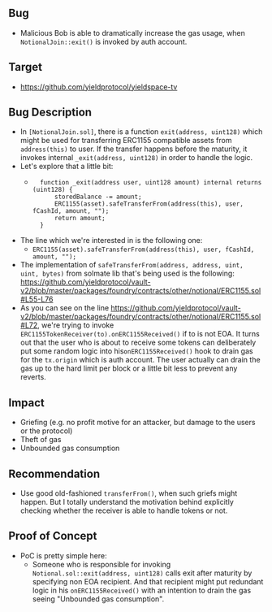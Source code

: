 ## Bug
- Malicious Bob is able to dramatically increase the gas usage, when `NotionalJoin::exit()` is invoked by auth account.


## Target
- https://github.com/yieldprotocol/yieldspace-tv

## Bug Description
- In `[NotionalJoin.sol]`, there is a function `exit(address, uint128)` which might be used for transferring ERC1155 compatible assets from `address(this)` to user. If the transfer happens before the maturity, it invokes internal `_exit(address, uint128)` in order to handle the logic.
- Let's explore that a little bit:
    - ```Solidity
        function _exit(address user, uint128 amount) internal returns (uint128) {
            storedBalance -= amount;
            ERC1155(asset).safeTransferFrom(address(this), user, fCashId, amount, "");
            return amount;
        }
        ```
- The line which we're interested in is the following one:
  - `ERC1155(asset).safeTransferFrom(address(this), user, fCashId, amount, "");`
- The implementation of `safeTransferFrom(address, address, uint, uint, bytes)` from solmate lib that's being used is the following: https://github.com/yieldprotocol/vault-v2/blob/master/packages/foundry/contracts/other/notional/ERC1155.sol#L55-L76
- As you can see on the line https://github.com/yieldprotocol/vault-v2/blob/master/packages/foundry/contracts/other/notional/ERC1155.sol#L72, we're trying to invoke `ERC1155TokenReceiver(to).onERC1155Received()` if to is not EOA. It turns out that the user who is about to receive some tokens can deliberately put some random logic into his`onERC1155Received()` hook to drain gas for the `tx.origin` which is auth account. The user actually can drain the gas up to the hard limit per block or a little bit less to prevent any reverts.

## Impact
- Griefing (e.g. no profit motive for an attacker, but damage to the users or the protocol)
- Theft of gas
- Unbounded gas consumption
  
## Recommendation
- Use good old-fashioned `transferFrom()`, when such griefs might happen. But I totally understand the motivation behind explicitly checking whether the receiver is able to handle tokens or not.

## Proof of Concept
- PoC is pretty simple here:
  - Someone who is responsible for invoking `Notional.sol::exit(address, uint128)` calls exit after maturity by specifying non EOA recipient. And that recipient might put redundant logic in his `onERC1155Received()` with an intention to drain the gas seeing "Unbounded gas consumption".